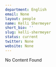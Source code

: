 ```yaml
---
department: English
email: None
layout: people
name: Kelli Shermeyer
short_bio: ''
slug: kelli-shermeyer
status: current
twitter: None
website: None
---
```


No Content Found
